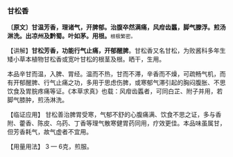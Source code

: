 ### 甘松香

**〔原文〕甘温芳香，理诸气，开脾郁。治腹卒然满痛，风疳齿䘌，脚气滕浮。煎汤淋洗。出凉州及黔蜀。叶如茅。用根。**<small>根极繁密。</small>

【讲解】**甘松芳香，功能行气止痛，开郁醒脾**。甘松香又名甘松，为败酱科多年生矮小草本植物甘松香或宽叶甘松的根茎及根。晒干，生用。

本品辛甘而温，入脾、胃经。温而不热，甘而不滞，辛香而不燥，可疏畅气机，而有开郁醒脾、行气止痛之功，多用于思虑伤脾，或寒郁气滞引起的胸闷腹胀、不思饮食及胃脘疼痛等证。《本草求真》也载：风疳齿䘌者，可同白芷、附子并用，若脚气膝肿，煎汤淋洗。

【临证应用】 甘松善治脾胃受寒，气郁不舒的心腹痛满、饮食不思之证，多与香附、藿香、陈皮、乌药、丁香等理气散寒健胃药同用，疗效更佳。本品味虽属甘，但芳香耗气，故气虚者不宜用。

【用量用法】 3 — 6克，煎服。
